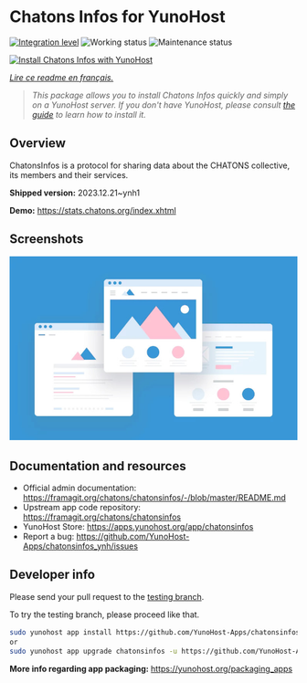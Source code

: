 <!--
N.B.: This README was automatically generated by https://github.com/YunoHost/apps/tree/master/tools/readme_generator
It shall NOT be edited by hand.
-->

# Chatons Infos for YunoHost

[![Integration level](https://dash.yunohost.org/integration/chatonsinfos.svg)](https://dash.yunohost.org/appci/app/chatonsinfos) ![Working status](https://ci-apps.yunohost.org/ci/badges/chatonsinfos.status.svg) ![Maintenance status](https://ci-apps.yunohost.org/ci/badges/chatonsinfos.maintain.svg)

[![Install Chatons Infos with YunoHost](https://install-app.yunohost.org/install-with-yunohost.svg)](https://install-app.yunohost.org/?app=chatonsinfos)

*[Lire ce readme en français.](./README_fr.md)*

> *This package allows you to install Chatons Infos quickly and simply on a YunoHost server.
If you don't have YunoHost, please consult [the guide](https://yunohost.org/#/install) to learn how to install it.*

## Overview

ChatonsInfos is a protocol for sharing data about the CHATONS collective, its members and their services.


**Shipped version:** 2023.12.21~ynh1

**Demo:** https://stats.chatons.org/index.xhtml

## Screenshots

![Screenshot of Chatons Infos](./doc/screenshots/example.jpg)

## Documentation and resources

* Official admin documentation: <https://framagit.org/chatons/chatonsinfos/-/blob/master/README.md>
* Upstream app code repository: <https://framagit.org/chatons/chatonsinfos>
* YunoHost Store: <https://apps.yunohost.org/app/chatonsinfos>
* Report a bug: <https://github.com/YunoHost-Apps/chatonsinfos_ynh/issues>

## Developer info

Please send your pull request to the [testing branch](https://github.com/YunoHost-Apps/chatonsinfos_ynh/tree/testing).

To try the testing branch, please proceed like that.

``` bash
sudo yunohost app install https://github.com/YunoHost-Apps/chatonsinfos_ynh/tree/testing --debug
or
sudo yunohost app upgrade chatonsinfos -u https://github.com/YunoHost-Apps/chatonsinfos_ynh/tree/testing --debug
```

**More info regarding app packaging:** <https://yunohost.org/packaging_apps>